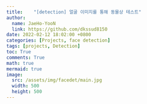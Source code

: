 ```yaml
---
title:    "[detection] 얼굴 이미지를 통해 동물상 테스트"
author:
  name: JaeHo-YooN
  link: https://github.com/dkssud8150
date: 2022-02-12 18:02:00 +0800
categories: [Projects, face detection]
tags: [projects, Detection]
toc: True
comments: True
math: true
mermaid: true
image:
  src: /assets/img/facedet/main.jpg
  width: 500
  height: 500
---
```


